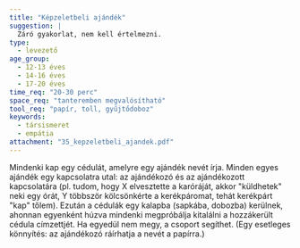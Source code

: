 ```yaml
---
title: "Képzeletbeli ajándék"
suggestion: | 
  Záró gyakorlat, nem kell értelmezni.
type:
  - levezető
age_group:
  - 12-13 éves
  - 14-16 éves
  - 17-20 éves
time_req: "20-30 perc"
space_req: "tanteremben megvalósítható"
tool_req: "papír, toll, gyűjtődoboz"
keywords: 
  - társismeret
  - empátia
attachment: "35_kepzeletbeli_ajandek.pdf"
---
```


 Mindenki kap egy cédulát, amelyre egy ajándék nevét írja. Minden egyes ajándék egy kapcsolatra utal: az ajándékozó és az ajándékozott kapcsolatára (pl. tudom, hogy X elvesztette a karóráját, akkor "küldhetek" neki egy órát, Y többször kölcsönkérte a kerékpáromat, tehát kerékpárt "kap" tőlem). Ezután a cédulák egy kalapba (sapkába, dobozba) kerülnek, ahonnan egyenként húzva mindenki megpróbálja kitalálni a hozzákerült cédula címzettjét. Ha egyedül nem megy, a csoport segíthet. (Egy esetleges könnyítés: az ajándékozó ráírhatja a nevét a papírra.)  
  
